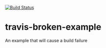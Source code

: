 [![Build Status](https://travis-ci.org/ivalette/travis-broken-example.svg?branch=master)](https://travis-ci.org/ivalette/travis-broken-example)

# travis-broken-example

An example that will cause a build failure

